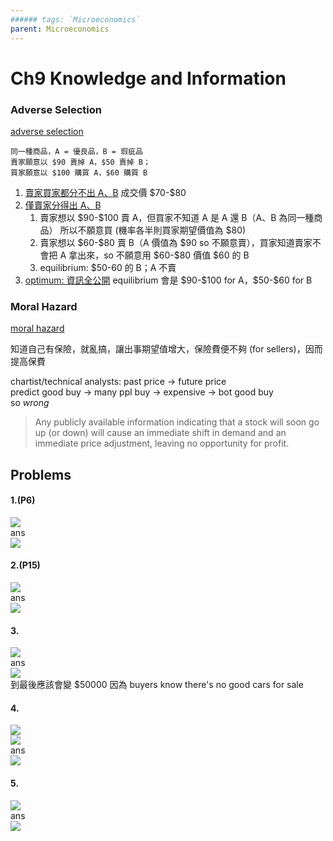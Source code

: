```yaml
---
###### tags: `Microeconomics`
parent: Microeconomics
---
```

# Ch9 Knowledge and Information

### Adverse Selection

[adverse selection](../../../obs_autolink/adverse%20selection)

```
同一種商品，A = 優良品，B = 瑕疵品  
賣家願意以 $90 賣掉 A，$50 賣掉 B；  
買家願意以 $100 購買 A，$60 購買 B  
```
1. <u>賣家買家都分不出 A、B</u>
成交價 \$70-\$80
2. <u>僅賣家分得出 A、B</u>
    1. 賣家想以 \$90-\$100 賣 A，但買家不知道 A 是 A 還 B（A、B 為同一種商品）
所以不願意買 (機率各半則買家期望價值為 $80)
    2. 賣家想以 \$60-\$80 賣 B（A 價值為 \$90 so 不願意賣），買家知道賣家不會把 A 拿出來，so 不願意用 \$60-\$80 價值 \$60 的 B
    3. equilibrium: $50-60 的 B；A 不賣
4. <u>optimum: 資訊全公開</u>
equilibrium 會是 \$90-\$100 for A，\$50-\$60 for B

### Moral Hazard

[moral hazard](../../../obs_autolink/moral%20hazard)

知道自己有保險，就亂搞，讓出事期望值增大，保險費便不夠 (for sellers)，因而提高保費

chartist/technical analysts: past price → future price  
predict good buy → many ppl buy → expensive → bot good buy  
so *wrong*
> Any publicly available information indicating that a stock will soon go up (or down) will cause an immediate shift in demand and an immediate price adjustment, leaving no opportunity for profit.

## Problems
#### 1.(P6)
![](https://i.imgur.com/UHka90L.png)  
ans  
![](https://i.imgur.com/swOMOKc.png)

#### 2.(P15)
![](https://i.imgur.com/R8hjAON.png)  
ans  
![](https://i.imgur.com/od0Tj71.png)

#### 3.
![](https://i.imgur.com/Dbj3mUV.png)  
ans  
![](https://i.imgur.com/FbR5v4I.png)  
到最後應該會變 $50000 因為 buyers know there's no good cars for sale

#### 4.
![](https://i.imgur.com/GPhb91G.png)  
![](https://i.imgur.com/22lIA9Q.png)  
ans  
![](https://i.imgur.com/haTsOzE.png)

#### 5.
![](https://i.imgur.com/99Cdcju.png)  
ans  
![](https://i.imgur.com/MlIEjkp.png)
